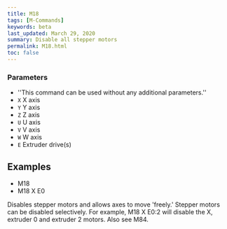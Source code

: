 ```yaml
---
title: M18
tags: [M-Commands] 
keywords: beta 
last_updated: March 29, 2020 
summary: Disable all stepper motors 
permalink: M18.html
toc: false 
---
```



### Parameters

* ''This command can be used without any additional parameters.''
* `X` X axis
* `Y` Y axis
* `Z` Z axis
* `U` U axis
* `V` V axis
* `W` W axis
* `E` Extruder drive(s)

## Examples

* M18
* M18 X E0

Disables stepper motors and allows axes to move 'freely.' Stepper motors can be disabled selectively. For example, M18 X E0:2 will disable the X, extruder 0 and extruder 2 motors. Also see M84.

